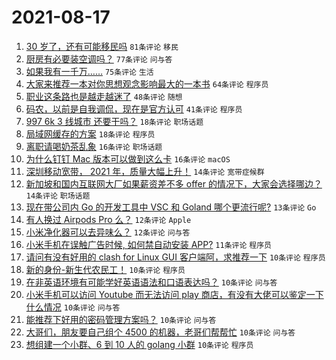 # 2021-08-17

1. [30 岁了，还有可能移民吗](https://www.v2ex.com/t/796248) `81条评论` `移民`
1. [厨房有必要装空调吗？](https://www.v2ex.com/t/796195) `77条评论` `问与答`
1. [如果我有一千万……](https://www.v2ex.com/t/796190) `75条评论` `生活`
1. [大家来推荐一本对你思想观念影响最大的一本书](https://www.v2ex.com/t/796289) `64条评论` `程序员`
1. [职业这条路也是越走越迷了](https://www.v2ex.com/t/796187) `48条评论` `随想`
1. [码农，以前是自我调侃，现在是官方认可](https://www.v2ex.com/t/796200) `41条评论` `程序员`
1. [997 6k 3 线城市 还要干吗？](https://www.v2ex.com/t/796284) `18条评论` `职场话题`
1. [局域网缓存的方案](https://www.v2ex.com/t/796224) `18条评论` `程序员`
1. [离职请喝奶茶乱象](https://www.v2ex.com/t/796321) `16条评论` `职场话题`
1. [为什么钉钉 Mac 版本可以做到这么卡](https://www.v2ex.com/t/796276) `16条评论` `macOS`
1. [深圳移动宽带， 2021 年，质量大幅上升！](https://www.v2ex.com/t/796292) `14条评论` `宽带症候群`
1. [新加坡和国内互联网大厂如果薪资差不多 offer 的情况下，大家会选择哪边？](https://www.v2ex.com/t/796245) `14条评论` `职场话题`
1. [现在带公司内 Go 的开发工具中 VSC 和 Goland 哪个更流行呢?](https://www.v2ex.com/t/796251) `13条评论` `Go`
1. [有人换过 Airpods Pro 么？](https://www.v2ex.com/t/796192) `12条评论` `Apple`
1. [小米净化器可以去异味么？](https://www.v2ex.com/t/796189) `12条评论` `问与答`
1. [小米手机在误触广告时候, 如何禁自动安装 APP?](https://www.v2ex.com/t/796204) `11条评论` `程序员`
1. [请问有没有好用的 clash for Linux GUI 客户端阿，求推荐一下](https://www.v2ex.com/t/796320) `10条评论` `程序员`
1. [新的身份-新生代农民工！](https://www.v2ex.com/t/796299) `10条评论` `程序员`
1. [在非英语环境有可能学好英语语法和口语表达吗？](https://www.v2ex.com/t/796283) `10条评论` `问与答`
1. [小米手机可以访问 Youtube 而无法访问 play 商店，有没有大佬可以鉴定一下什么情况](https://www.v2ex.com/t/796278) `10条评论` `问与答`
1. [能推荐下好用的密码管理方案吗？](https://www.v2ex.com/t/796264) `10条评论` `问与答`
1. [大哥们，朋友要自己组个 4500 的机器，老哥们帮帮忙](https://www.v2ex.com/t/796252) `10条评论` `问与答`
1. [想组建一个小群、6 到 10 人的 golang 小群](https://www.v2ex.com/t/796201) `10条评论` `程序员`
